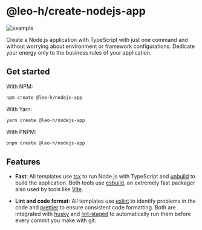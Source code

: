 # @leo-h/create-nodejs-app

![example](https://github.com/Leo-Henrique/create-nodejs-app/assets/72027449/c1d21542-293b-483d-a94b-3fb885a9e43e)

Create a Node.js application with TypeScript with just one command and without worrying about environment or framework configurations. Dedicate your energy only to the business rules of your application.

## Get started

With NPM:

```bash
npm create @leo-h/nodejs-app
```

With Yarn:

```bash
yarn create @leo-h/nodejs-app
```

With PNPM:

```bash
pnpm create @leo-h/nodejs-app
```

## Features

- **Fast**: All templates use [tsx](https://tsx.is/) to run Node.js with TypeScript and [unbuild](https://github.com/unjs/unbuild) to build the application. Both tools use [esbuild](https://esbuild.github.io/), an extremely fast packager also used by tools like [Vite](https://vitejs.dev/).

- **Lint and code format**: All templates use [eslint](https://eslint.org/) to identify problems in the code and [prettier](https://prettier.io/) to ensure consistent code formatting. Both are integrated with [husky](https://typicode.github.io/husky/) and [lint-staged](https://github.com/lint-staged/lint-staged) to automatically run them before every commit you make with git.
